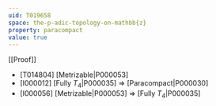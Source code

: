 ```yaml
---
uid: T019658
space: the-p-adic-topology-on-mathbb{z}
property: paracompact
value: true
---
```

[[Proof]]

* [T014804] [Metrizable|P000053]
* [I000012] [Fully $T_4$|P000035] => [Paracompact|P000030]
* [I000056] [Metrizable|P000053] => [Fully $T_4$|P000035]

